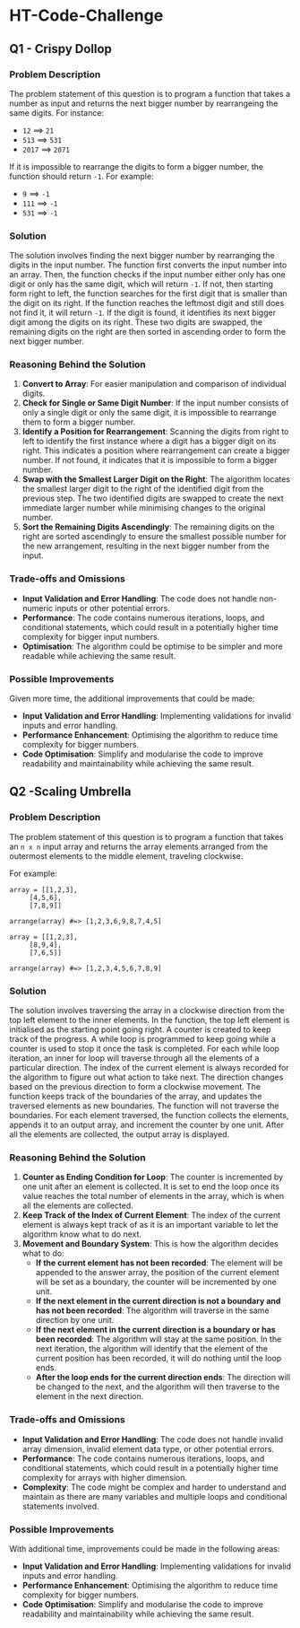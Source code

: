 # HT-Code-Challenge
## Q1 - Crispy Dollop

### Problem Description

The problem statement of this question is to program a function that takes a number as input and returns the next bigger number by rearrangeing the same digits. For instance:
- `12` ==> `21`
- `513` ==> `531`
- `2017` ==> `2071`

If it is impossible to rearrange the digits to form a bigger number, the function should return `-1`. For example:
- `9` ==> `-1`
- `111` ==> `-1`
- `531` ==> `-1`

### Solution

The solution involves finding the next bigger number by rearranging the digits in the input number. The function first converts the input number into an array. Then, the function checks if the input number either only has one digit or only has the same digit, which will return `-1`. If not, then starting form right to left, the function searches for the first digit that is smaller than the digit on its right. If the function reaches the leftmost digit and still does not find it, it will return `-1`. If the digit is found, it identifies its next bigger digit among the digits on its right. These two digits are swapped, the remaining digits on the right are then sorted in ascending order to form the next bigger number.

### Reasoning Behind the Solution

1. **Convert to Array**: For easier manipulation and comparison of individual digits.
2. **Check for Single or Same Digit Number**: If the input number consists of only a single digit or only the same digit, it is impossible to rearrange them to form a bigger number.
3. **Identify a Position for Rearrangement**: Scanning the digits from right to left to identify the first instance where a digit has a bigger digit on its right. This indicates a position where rearrangement can create a bigger number. If not found, it indicates that it is impossible to form a bigger number.
4. **Swap with the Smallest Larger Digit on the Right**: The algorithm locates the smallest larger digit to the right of the identified digit from the previous step. The two identified digits are swapped to create the next immediate larger number while minimising changes to the original number.
5.  **Sort the Remaining Digits Ascendingly**: The remaining digits on the right are sorted ascendingly to ensure the smallest possible number for the new arrangement, resulting in the next bigger number from the input.

### Trade-offs and Omissions

- **Input Validation and Error Handling**: The code does not handle non-numeric inputs or other potential errors.
- **Performance**: The code contains numerous iterations, loops, and conditional statements, which could result in a potentially higher time complexity for bigger input numbers.
- **Optimisation**: The algorithm could be optimise to be simpler and more readable while achieving the same result.

### Possible Improvements

Given more time, the additional improvements that could be made:
- **Input Validation and Error Handling**: Implementing validations for invalid inputs and error handling.
- **Performance Enhancement**: Optimising the algorithm to reduce time complexity for bigger numbers.
- **Code Optimisation**: Simplify and modularise the code to improve readability and maintainability while achieving the same result.

## Q2 -Scaling Umbrella

### Problem Description

The problem statement of this question is to program a function that takes an `n x n` input array and returns the array elements arranged from the outermost elements to the middle element, traveling clockwise.

For example:
```
array = [[1,2,3],
	 [4,5,6],
	 [7,8,9]]

arrange(array) #=> [1,2,3,6,9,8,7,4,5]

array = [[1,2,3],
	 [8,9,4],
	 [7,6,5]]

arrange(array) #=> [1,2,3,4,5,6,7,8,9]
```

### Solution

The solution involves traversing the array in a clockwise direction from the top left element to the inner elements. In the function, the top left element is initialised as the starting point going right. A counter is created to keep track of the progress. A while loop is programmed to keep going while a counter is used to stop it once the task is completed. For each while loop iteration, an inner for loop will traverse through all the elements of a particular direction. The index of the current element is always recorded for the algorithm to figure out what action to take next. The direction changes based on the previous direction to form a clockwise movement. The function keeps track of the boundaries of the array, and updates the traversed elements as new boundaries. The function will not traverse the boundaries. For each element traversed, the function collects the elements, appends it to an output array, and increment the counter by one unit. After all the elements are collected, the output array is displayed.

### Reasoning Behind the Solution

1. **Counter as Ending Condition for Loop**: The counter is incremented by one unit after an element is collected. It is set to end the loop once its value reaches the total number of elements in the array, which is when all the elements are collected.
2. **Keep Track of the Index of Current Element**: The index of the current element is always kept track of as it is an important variable to let the algorithm know what to do next.
3. **Movement and Boundary System**: This is how the algorithm decides what to do:
     - **If the current element has not been recorded**: The element will be appended to the answer array, the position of the current element will be set as a boundary, the counter will be incremented by one unit.
     - **If the next element in the current direction is not a boundary and has not been recorded**: The algorithm will traverse in the same direction by one unit.
     - **If the next element in the current direction is a boundary or has been recorded**: The algorithm will stay at the same position. In the next iteration, the algorithm will identify that the element of the current position has been recorded, it will do nothing until the loop ends.
     - **After the loop ends for the current direction ends**: The direction will be changed to the next, and the algorithm will then traverse to the element in the next direction.

### Trade-offs and Omissions

- **Input Validation and Error Handling**: The code does not handle invalid array dimension, invalid element data type, or other potential errors.
- **Performance**: The code contains numerous iterations, loops, and conditional statements, which could result in a potentially higher time complexity for arrays with higher dimension.
- **Complexity**: The code might be complex and harder to understand and maintain as there are many variables and multiple loops and conditional statements involved.

### Possible Improvements

With additional time, improvements could be made in the following areas:
- **Input Validation and Error Handling**: Implementing validations for invalid inputs and error handling.
- **Performance Enhancement**: Optimising the algorithm to reduce time complexity for bigger numbers.
- **Code Optimisation**: Simplify and modularise the code to improve readability and maintainability while achieving the same result.
